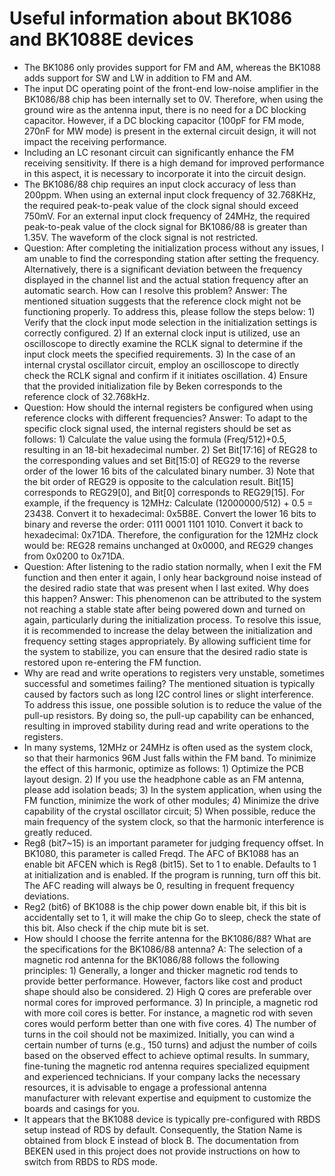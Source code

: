 #  Useful information about BK1086 and BK1088E devices


* The BK1086 only provides support for FM and AM, whereas the BK1088 adds support for SW and LW in addition to FM and AM.
* The input DC operating point of the front-end low-noise amplifier in the BK1086/88 chip has been internally set to 0V. Therefore, when using the ground wire as the antenna input, there is no need for a DC blocking capacitor. However, if a DC blocking capacitor (100pF for FM mode, 270nF for MW mode) is present in the external circuit design, it will not impact the receiving performance.
* Including an LC resonant circuit can significantly enhance the FM receiving sensitivity. If there is a high demand for improved performance in this aspect, it is necessary to incorporate it into the circuit design.
* The BK1086/88 chip requires an input clock accuracy of less than 200ppm. When using an external input clock frequency of 32.768KHz, the required peak-to-peak value of the clock signal should exceed 750mV. For an external input clock frequency of 24MHz, the required peak-to-peak value of the clock signal for BK1086/88 is greater than 1.35V. The waveform of the clock signal is not restricted.
* Question: After completing the initialization process without any issues, I am unable to find the corresponding station after setting the frequency. Alternatively, there is a significant deviation between the frequency displayed in the channel list and the actual station frequency after an automatic search. How can I resolve this problem? Answer: The mentioned situation suggests that the reference clock might not be functioning properly. To address this, please follow the steps below: 1) Verify that the clock input mode selection in the initialization settings is correctly configured. 2) If an external clock input is utilized, use an oscilloscope to directly examine the RCLK signal to determine if the input clock meets the specified requirements. 3) In the case of an internal crystal oscillator circuit, employ an oscilloscope to directly check the RCLK signal and confirm if it initiates oscillation. 4) Ensure that the provided initialization file by Beken corresponds to the reference clock of 32.768kHz.
* Question: How should the internal registers be configured when using reference clocks with different frequencies? Answer: To adapt to the specific clock signal used, the internal registers should be set as follows: 1) Calculate the value using the formula (Freq/512)+0.5, resulting in an 18-bit hexadecimal number. 2) Set Bit[17:16] of REG28 to the corresponding values and set Bit[15:0] of REG29 to the reverse order of the lower 16 bits of the calculated binary number. 3) Note that the bit order of REG29 is opposite to the calculation result. Bit[15] corresponds to REG29[0], and Bit[0] corresponds to REG29[15]. For example, if the frequency is 12MHz: Calculate (12000000/512) + 0.5 = 23438. Convert it to hexadecimal: 0x5B8E. Convert the lower 16 bits to binary and reverse the order: 0111 0001 1101 1010. Convert it back to hexadecimal: 0x71DA. Therefore, the configuration for the 12MHz clock would be: REG28 remains unchanged at 0x0000, and REG29 changes from 0x0200 to 0x71DA.
* Question: After listening to the radio station normally, when I exit the FM function and then enter it again, I only hear background noise instead of the desired radio state that was present when I last exited. Why does this happen? Answer: This phenomenon can be attributed to the system not reaching a stable state after being powered down and turned on again, particularly during the initialization process. To resolve this issue, it is recommended to increase the delay between the initialization and frequency setting stages appropriately. By allowing sufficient time for the system to stabilize, you can ensure that the desired radio state is restored upon re-entering the FM function.
* Why are read and write operations to registers very unstable, sometimes successful and sometimes failing? The mentioned situation is typically caused by factors such as long I2C control lines or slight interference. To address this issue, one possible solution is to reduce the value of the pull-up resistors. By doing so, the pull-up capability can be enhanced, resulting in improved stability during read and write operations to the registers.
* In many systems, 12MHz or 24MHz is often used as the system clock, so that their harmonics 96M Just falls within the FM band. To minimize the effect of this harmonic, optimize as follows: 1) Optimize the PCB layout design. 2) If you use the headphone cable as an FM antenna, please add isolation beads; 3) In the system application, when using the FM function, minimize the work of other modules; 4) Minimize the drive capability of the crystal oscillator circuit; 5) When possible, reduce the main frequency of the system clock, so that the harmonic interference is greatly reduced.
* Reg8 (bit7~15) is an important parameter for judging frequency offset. In BK1080, this parameter is called Freqd. The AFC of BK1088 has an enable bit AFCEN which is Reg8 (bit15). Set to 1 to enable.
Defaults to 1 at initialization and is enabled. If the program is running, turn off this bit. The AFC reading will always be 0, resulting in frequent frequency deviations.
* Reg2 (bit6) of BK1088 is the chip power down enable bit, if this bit is accidentally set to 1, it will make the chip
Go to sleep, check the state of this bit. Also check if the chip mute bit is set.
* How should I choose the ferrite antenna for the BK1086/88? What are the specifications for the BK1086/88 antenna? A: The selection of a magnetic rod antenna for the BK1086/88 follows the following principles: 1) Generally, a longer and thicker magnetic rod tends to provide better performance. However, factors like cost and product shape should also be considered. 2) High Q cores are preferable over normal cores for improved performance. 3) In principle, a magnetic rod with more coil cores is better. For instance, a magnetic rod with seven cores would perform better than one with five cores. 4) The number of turns in the coil should not be maximized. Initially, you can wind a certain number of turns (e.g., 150 turns) and adjust the number of coils based on the observed effect to achieve optimal results. In summary, fine-tuning the magnetic rod antenna requires specialized equipment and experienced technicians. If your company lacks the necessary resources, it is advisable to engage a professional antenna manufacturer with relevant expertise and equipment to customize the boards and casings for you.
* It appears that the BK1088 device is typically pre-configured with RBDS setup instead of RDS by default.  Consequently, the Station Name is obtained from block E instead of block B. The documentation from BEKEN used in this project does not provide instructions on how to switch from RBDS to RDS mode. 





